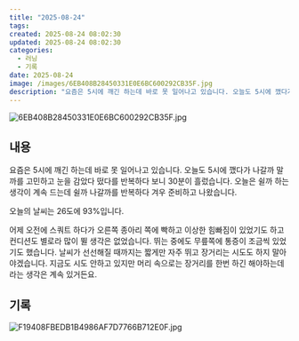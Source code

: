 ```yaml
---
title: "2025-08-24"
tags:
created: 2025-08-24 08:02:30
updated: 2025-08-24 08:02:30
categories:
  - 러닝
  - 기록
date: 2025-08-24
image: /images/6EB408B28450331E0E6BC600292CB35F.jpg
description: "요즘은 5시에 깨긴 하는데 바로 못 일어나고 있습니다. 오늘도 5시에 깼다가 나갈까 말까를 고민하고 눈을 감았다 떴다를 반복하다 보니 30분이 흘렀습니다. 오늘은 쉴까 하는 생각이 계속 드는데 쉴까 나갈까를 반복하다 겨우 준비하고 나왔습니다. 오늘의 날씨는 26도에 93%입니다. 어제 "
---
```


![6EB408B28450331E0E6BC600292CB35F.jpg](/images/6EB408B28450331E0E6BC600292CB35F.jpg)
 
 

## 내용

요즘은 5시에 깨긴 하는데 바로 못 일어나고 있습니다. 오늘도 5시에 깼다가 나갈까 말까를 고민하고 눈을 감았다 떴다를 반복하다 보니 30분이 흘렀습니다. 오늘은 쉴까 하는 생각이 계속 드는데 쉴까 나갈까를 반복하다 겨우 준비하고 나왔습니다.

오늘의 날씨는 26도에 93%입니다. 

어제 오전에 스쿼트 하다가 오른쪽 종아리 쪽에 빡하고 이상한 힘빠짐이 있었기도 하고 컨디션도 별로라 많이 뛸 생각은 없었습니다. 뛰는 중에도 무릎쪽에 통증이 조금씩 있었기도 했습니다. 날씨가 선선해질 때까지는 짧게만 자주 뛰고 장거리는 시도도 하지 말아야겠습니다. 지금도 시도 안하고 있지만 머리 속으로는 장거리를 한번 하긴 해야하는데 라는 생각은 계속 있거든요.

## 기록

 
 ![F19408FBEDB1B4986AF7D7766B712E0F.jpg](/images/F19408FBEDB1B4986AF7D7766B712E0F.jpg)
